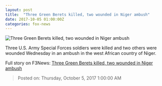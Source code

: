 ```yaml
---
layout: post
title:  "Three Green Berets killed, two wounded in Niger ambush"
date: 2017-10-05 01:00:00Z
categories: fox-news
---
```


![Three Green Berets killed, two wounded in Niger ambush](http://www.foxnews.com/content/dam/fox-news/logo/og-fn-foxnews.jpg)

Three U.S. Army Special Forces soldiers were killed and two others were wounded Wednesday in an ambush in the west African country of Niger.


Full story on F3News: [Three Green Berets killed, two wounded in Niger ambush](http://www.f3nws.com/n/XWTSYB)

> Posted on: Thursday, October 5, 2017 1:00:00 AM
